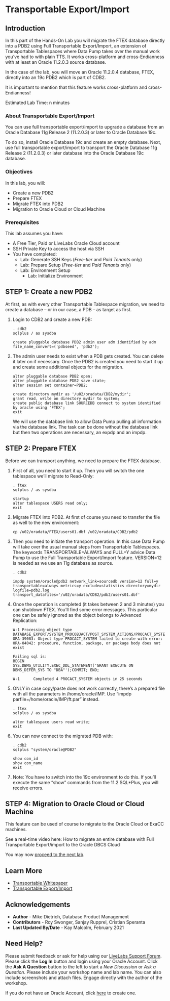 # Transportable Export/Import

## Introduction

In this part of the Hands-On Lab you will migrate the FTEX database directly into a PDB2 using Full Transportable Export/Import, an extension of Transportable Tablespaces where Data Pump takes over the manual work you’ve had to with plain TTS. It works cross-platform and cross-Endianness with at least an Oracle 11.2.0.3 source database.

In the case of the lab, you will move an Oracle 11.2.0.4 database, FTEX, directly into an 19c PDB2 which is part of CDB2.

It is important to mention that this feature works cross-platform and cross-Endianness!

Estimated Lab Time: n minutes

### About Transportable Export/Import
You can use full transportable export/import to upgrade a database from an Oracle Database 11g Release 2 (11.2.0.3) or later to Oracle Database 19c.

To do so, install Oracle Database 19c and create an empty database. Next, use full transportable export/import to transport the Oracle Database 11g Release 2 (11.2.0.3) or later database into the Oracle Database 19c database.

### Objectives

In this lab, you will:
* Create a new PDB2
* Prepare FTEX
* Migrate FTEX into PDB2
* Migration to Oracle Cloud or Cloud Machine

### Prerequisites
This lab assumes you have:
- A Free Tier, Paid or LiveLabs Oracle Cloud account
- SSH Private Key to access the host via SSH
- You have completed:
    - Lab: Generate SSH Keys (*Free-tier* and *Paid Tenants* only)
    - Lab: Prepare Setup (*Free-tier* and *Paid Tenants* only)
    - Lab: Environment Setup
		- Lab: Initialize Environment

## **STEP 1**: Create a new PDB2

At first, as with every other Transportable Tablespace migration, we need to create a database – or in our case, a PDB – as target as first.

1. Login to CDB2 and create a new PDB:

    ````
    . cdb2
    sqlplus / as sysdba

    create pluggable database PDB2 admin user adm identified by adm file_name_convert=('pdbseed', 'pdb2');
    ````

2.  The admin user needs to exist when a PDB gets created. You can delete it later on if necessary.  Once the PDB2 is created you need to start it up and create some additional objects for the migration.

    ````
    alter pluggable database PDB2 open;
    alter pluggable database PDB2 save state;
    alter session set container=PDB2;

    create directory mydir as '/u02/oradata/CDB2/mydir';
    grant read, write on directory mydir to system;
    create public database link SOURCEDB connect to system identified by oracle using 'FTEX';
    exit
    ````

    We will use the database link to allow Data Pump pulling all information via the database link. The task can be done without the database link but then two operations are necessary, an expdp and an impdp.

## **STEP 2**: Prepare FTEX

Before we can transport anything, we need to prepare the FTEX database.

1. First of all, you need to start it up. Then you will switch the one tablespace we’ll migrate to Read-Only:

    ````
    . ftex
    sqlplus / as sysdba

    startup
    alter tablespace USERS read only;
    exit
    ````
3. Migrate FTEX into PDB2.  At first of course you need to transfer the file as well to the new environment:

    ````
    cp /u02/oradata/FTEX/users01.dbf /u02/oradata/CDB2/pdb2
    ````

4. Then you need to initiate the transport operation. In this case Data Pump will take over the usual manual steps from Transportable Tablespaces. The keywords TRANSPORTABLE=ALWAYS and FULL=Y advice Data Pump to use the Full Transportable Export/Import feature. VERSION=12 is needed as we use an 11g database as source.

    ````
    . cdb2

    impdp system/oracle@pdb2 network_link=sourcedb version=12 full=y transportable=always metrics=y exclude=statistics directory=mydir logfile=pdb2.log transport_datafiles='/u02/oradata/CDB2/pdb2/users01.dbf'
    ````

5. Once the operation is completed (it takes between 2 and 3 minutes) you can shutdown FTEX.  You’ll find some error messages. This particular one can be safely ignored as the object belongs to Advanced Replication:

    ````
    W-1 Processing object type DATABASE_EXPORT/SYSTEM_PROCOBJACT/POST_SYSTEM_ACTIONS/PROCACT_SYSTEM
    ORA-39083: Object type PROCACT_SYSTEM failed to create with error:
    ORA-04042: procedure, function, package, or package body does not exist

    Failing sql is:
    BEGIN
    SYS.DBMS_UTILITY.EXEC_DDL_STATEMENT('GRANT EXECUTE ON DBMS_DEFER_SYS TO "DBA"');COMMIT; END;

    W-1      Completed 4 PROCACT_SYSTEM objects in 25 seconds
    ````
6. ONLY in case copy/paste does not work correctly, there’s a prepared file with all the parameters in /home/oracle/IMP. Use “impdp parfile=/home/oracle/IMP/ft.par” instead.

    ````
    . ftex
    sqlplus / as sysdba

    alter tablespace users read write;
    exit
    ````

7. You can now connect to the migrated PDB with:

    ````
    . cdb2
    sqlplus "system/oracle@PDB2"

    show con_id
    show con_name
    exit
    ````

8. Note: You have to switch into the 19c environment to do this. If you’ll execute the same “show” commands from the 11.2 SQL*Plus, you will receive errors.

## **STEP 4**: Migration to Oracle Cloud or Cloud Machine

This feature can be used of course to migrate to the Oracle Cloud or ExaCC machines.

See a real-time video here:
How to migrate an entire database with Full Transportable Export/import to the Oracle DBCS Cloud

You may now [proceed to the next lab](#next).

## Learn More

* [Transportable Whitepaper](https://www.google.com/url?sa=t&rct=j&q=&esrc=s&source=web&cd=&cad=rja&uact=8&ved=2ahUKEwjS_Z6SyPPuAhXxdM0KHV55AcoQFjADegQIARAD&url=https%3A%2F%2Fwww.oracle.com%2Ftechnetwork%2Fdatabase%2Fenterprise-edition%2Ffull-transportable-wp-18c-4394831.pdf&usg=AOvVaw3ya8bunmf1sanswdy5rDUL)
* [Transportable Export/Import](https://docs.oracle.com/en/database/oracle/oracle-database/19/admin/transporting-data.html#GUID-FA4AAD15-5305-45A9-9644-DB7D7DCD30D2)

## Acknowledgements
* **Author** - Mike Dietrich, Database Product Management
* **Contributors** -  Roy Swonger, Sanjay Rupprel, Cristian Speranta
* **Last Updated By/Date** - Kay Malcolm, February 2021

## Need Help?
Please submit feedback or ask for help using our [LiveLabs Support Forum](https://community.oracle.com/tech/developers/categories/database-19c). Please click the **Log In** button and login using your Oracle Account. Click the **Ask A Question** button to the left to start a *New Discussion* or *Ask a Question*.  Please include your workshop name and lab name.  You can also include screenshots and attach files.  Engage directly with the author of the workshop.

If you do not have an Oracle Account, click [here](https://profile.oracle.com/myprofile/account/create-account.jspx) to create one.
